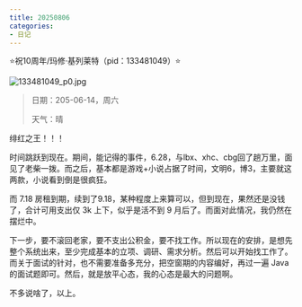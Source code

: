 ```yaml
---
title: 20250806
categories:
- 日记
---
```

⭐祝10周年/玛修·基列莱特（pid：133481049）⭐

![133481049_p0.jpg](https://byyw-oss1.oss-cn-hangzhou.aliyuncs.com/img/2025/08/06-1e958498083ad1c73bee26d697e7d127-133481049_p0.jpg.webp)

>日期：205-06-14，周六
>
>天气：晴

绯红之王！！！

时间跳跃到现在。期间，能记得的事件，6.28，与lbx、xhc、cbg回了趟万里，面见了老柴一拨。而之后，基本都是游戏+小说占据了时间，文明6，博3，主要就这两款，小说看到倒是很疯狂。

而 7.18 房租到期，续到了9.18，某种程度上来算可以，但到现在，果然还是没钱了，合计可用支出仅 3k 上下，似乎是活不到 9 月后了。而面对此情况，我仍然在摆烂中。

下一步，要不滚回老家，要不支出公积金，要不找工作。所以现在的安排，是想先整个系统出来，至少完成基本的立项、调研、需求分析。然后可以开始找工作了。而关于面试的针对，也不需要准备多充分，把空窗期的内容编好，再过一遍 Java 的面试题即可。然后，就是放平心态，我的心态是最大的问题啊。

不多说啥了，以上。



